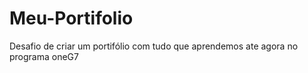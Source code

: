 # Meu-Portifolio
 Desafio de criar um portifólio com tudo que aprendemos ate agora no programa oneG7
